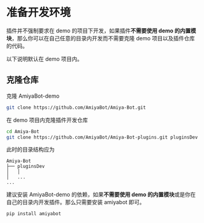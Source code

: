 # 准备开发环境

插件并不强制要求在 demo 的项目下开发，如果插件**不需要使用 demo 的内置模块**，那么你可以在自己任意的目录内开发而不需要克隆
demo 项目以及插件仓库的代码。

以下说明默认在 demo 项目内。

## 克隆仓库

克隆 AmiyaBot-demo

```bash
git clone https://github.com/AmiyaBot/Amiya-Bot.git
```

在 demo 项目内克隆插件开发仓库

```bash
cd Amiya-Bot
git clone https://github.com/AmiyaBot/Amiya-Bot-plugins.git pluginsDev
```

此时的目录结构应为

```
Amiya-Bot
├── pluginsDev
│   │
│   ...
...
```

建议安装 AmiyaBot-demo 的依赖，如果**不需要使用 demo 的内置模块**或是你在自己的目录内开发插件。那么只需要安装 amiyabot 即可。

```bash
pip install amiyabot
```
